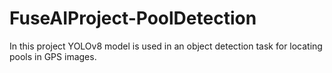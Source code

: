# FuseAIProject-PoolDetection
In this project YOLOv8 model is used in an object detection task for locating pools in GPS images.
